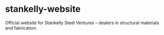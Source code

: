 # stankelly-website
Official website for Stankelly Steel Ventures – dealers in structural materials and fabrication.
